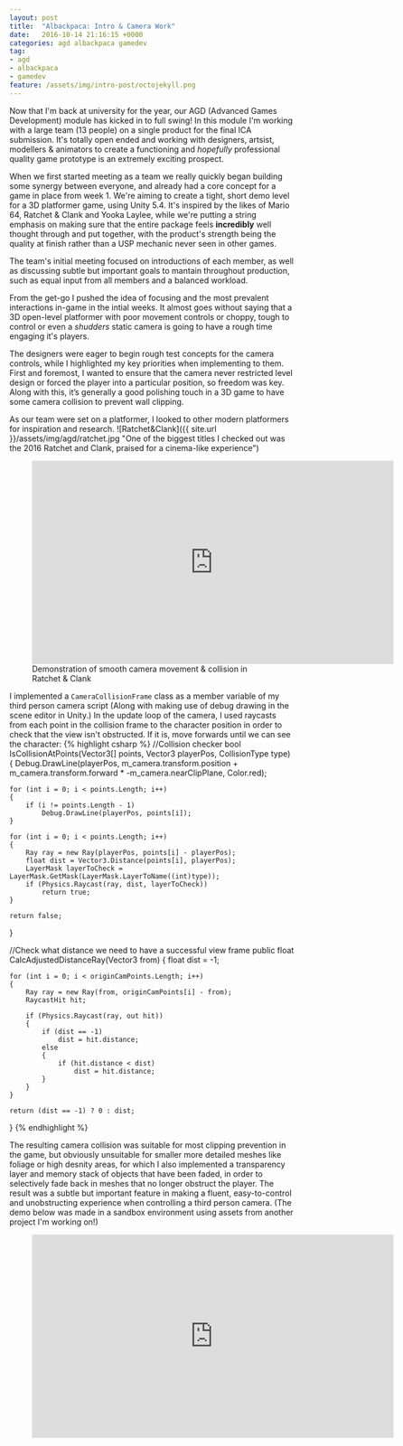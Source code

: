 ```yaml
---
layout: post
title:  "Albackpaca: Intro & Camera Work"
date:   2016-10-14 21:16:15 +0000
categories: agd albackpaca gamedev
tag:
- agd
- albackpaca
- gamedev
feature: /assets/img/intro-post/octojekyll.png
---
```

Now that I'm back at university for the year, our AGD (Advanced Games Development) module has kicked in to full swing! In this module I'm working with a large team (13 people) on a single product for the final ICA submission. It's totally open ended and working with designers, artsist, modellers & animators to create a functioning and *hopefully* professional quality game prototype is an extremely exciting prospect.

When we first started meeting as a team we really quickly began building some synergy between everyone, and already had a core concept for a game in place from week 1. We're aiming to create a tight, short demo level for a 3D platformer game, using Unity 5.4. It's inspired by the likes of Mario 64, Ratchet & Clank and Yooka Laylee, while we're putting a string emphasis on making sure that the entire package feels **incredibly** well thought through and put together, with the product's strength being the quality at finish rather than a USP mechanic never seen in other games.

The team's initial meeting focused on introductions of each member, as well as discussing subtle but important goals to mantain throughout production, such as equal input from all members and a balanced workload.

From the get-go I pushed the idea of focusing and the most prevalent interactions in-game in the intial weeks. It almost goes without saying that a 3D open-level platformer with poor movement controls or choppy, tough to control or even a *shudders* static camera is going to have a rough time engaging it's players. 

The designers were eager to begin rough test concepts for the camera controls, while I highlighted my key priorities when implementing to them. First and foremost, I wanted to ensure that the camera never restricted level design or forced the player into a particular position, so freedom was key. Along with this, it’s generally a good polishing touch in a 3D game to have some camera collision to prevent wall clipping.

As our team were set on a platformer, I looked to other modern platformers for inspiration and research. 
![Ratchet&Clank]({{ site.url }}/assets/img/agd/ratchet.jpg "One of the biggest titles I checked out was the 2016 Ratchet and Clank, praised for a cinema-like experience")

<figure>
	<iframe width="640" height="360" src="https://www.youtube.com/embed/1cpSxsoS5cM?autoplay=0&fs=0&iv_load_policy=3&showinfo=0&rel=0&cc_load_policy=0&start=6575&end=6583" frameborder="0"></iframe>
	<figcaption>Demonstration of smooth camera movement & collision in Ratchet & Clank</figcaption>
</figure>

I implemented a `CameraCollisionFrame` class as a member variable of my third person camera script (Along with making use of debug drawing in the scene editor in Unity.) In the update loop of the camera, I used raycasts from each point in the collision frame to the character position in order to check that the view isn't obstructed. If it is, move forwards until we can see the character:
{% highlight csharp %}
//Collision checker
bool IsCollisionAtPoints(Vector3[] points, Vector3 playerPos, CollisionType type)
{
	Debug.DrawLine(playerPos, m_camera.transform.position + m_camera.transform.forward * -m_camera.nearClipPlane, Color.red);

	for (int i = 0; i < points.Length; i++)
	{
		if (i != points.Length - 1)
			Debug.DrawLine(playerPos, points[i]);
	}

	for (int i = 0; i < points.Length; i++)
	{
		Ray ray = new Ray(playerPos, points[i] - playerPos);
		float dist = Vector3.Distance(points[i], playerPos);
		LayerMask layerToCheck = LayerMask.GetMask(LayerMask.LayerToName((int)type));
		if (Physics.Raycast(ray, dist, layerToCheck))
			return true;
	}

	return false;
}


//Check what distance we need to have a successful view frame
public float CalcAdjustedDistanceRay(Vector3 from)
{
	float dist = -1;

	for (int i = 0; i < originCamPoints.Length; i++)
	{
		Ray ray = new Ray(from, originCamPoints[i] - from);
		RaycastHit hit;

		if (Physics.Raycast(ray, out hit))
		{
			if (dist == -1)
				dist = hit.distance;
			else
			{
				if (hit.distance < dist)
					dist = hit.distance;
			}
		}
	}

	return (dist == -1) ? 0 : dist;
}
{% endhighlight %}

The resulting camera collision was suitable for most clipping prevention in the game, but obviously unsuitable for smaller more detailed meshes like foliage or high desnity areas, for which I also implemented a transparency layer and memory stack of objects that have been faded, in order to selectively fade back in meshes that no longer obstruct the player. The result was a subtle but important feature in making a fluent, easy-to-control and unobstructing experience when controlling a third person camera. (The demo below was made in a sandbox environment using assets from another project I'm working on!)

<figure>
	<iframe width="640" height="360" src="https://www.youtube.com/embed/8IYzSViujU0?autoplay=0&fs=0&iv_load_policy=3&showinfo=0&rel=0&cc_load_policy=0" frameborder="0"></iframe>
</figure>



